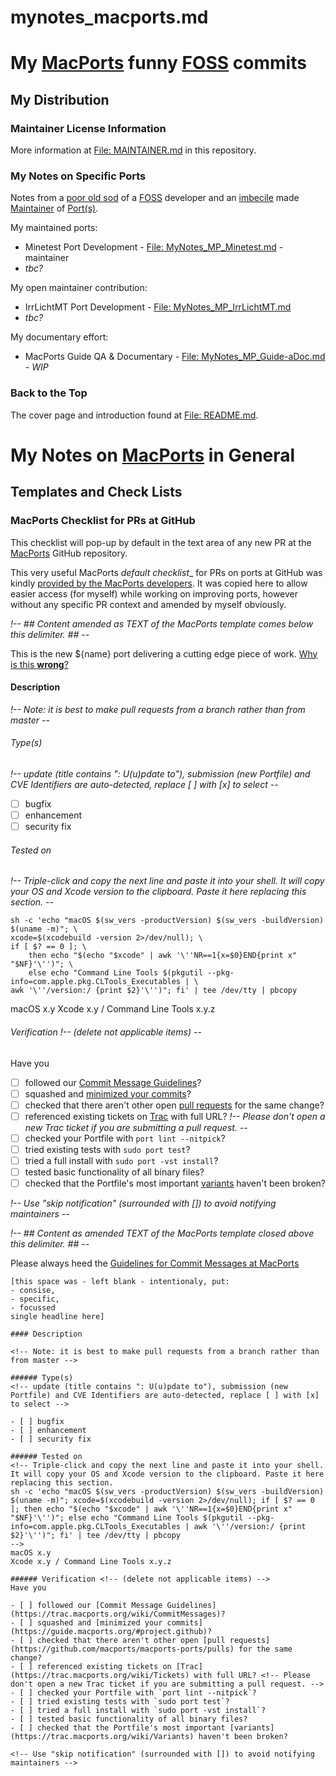 mynotes_macports.md
===================

# My [MacPorts](https://www.macports.org/) funny [FOSS](https://www.debian.org/intro/free) commits

## My Distribution

### Maintainer License Information

More information at [File: MAINTAINER.md](MAINTAINER.md) in this repository.

### My Notes on Specific Ports

Notes from a [poor old sod](https://youtu.be/i19d1QnstsA) of a [FOSS](license.md)
developer and an [imbecile](https://youtu.be/Lzu7f2q2hW4) made
[Maintainer](https://guide.macports.org/#introduction) of [Port(s)](https://ports.macports.org/).

My maintained ports:
- Minetest Port Development - [File: MyNotes_MP_Minetest.md](mynotes_mp_minetest.md) - maintainer
- _tbc?_

My open maintainer contribution:
- IrrLichtMT Port Development - [File: MyNotes_MP_IrrLichtMT.md](mynotes_mp_irrlichtmt.md)
- _tbc?_

My documentary effort:
- MacPorts Guide QA & Documentary - [File: MyNotes_MP_Guide-aDoc.md](mynotes_mp_guide-adoc.md) - _WIP_

### Back to the Top

The cover page and introduction found at [File: README.md](README.md).


My Notes on **[MacPorts](https://www.macports.org/)** in General
================================================================

## Templates and Check Lists

### MacPorts Checklist for PRs at GitHub

This checklist will pop-up by default in the text area of any new PR at the
[MacPorts](https://guide.macports.org/#project.github) GitHub repository.

This very useful MacPorts _default checklist__ for PRs on ports at GitHub was kindly
[provided by the MacPorts developers](https://guide.macports.org/#project.github).
It was copied here to allow easier access (for myself) while working on improving ports,
however without any specific PR context and amended by myself obviously.

_!-- ## Content amended as TEXT of the MacPorts template comes below this delimiter. ## --_

This is the new ${name} port delivering a cutting edge piece of work.
[Why is this **wrong**?](https://trac.macports.org/wiki/CommitMessages)

#### Description

_!-- Note: it is best to make pull requests from a branch rather than from master --_

###### Type(s)
_!-- update (title contains ": U(u)pdate to"), submission (new Portfile) and CVE Identifiers are auto-detected, replace [ ] with [x] to select --_

- [ ] bugfix
- [ ] enhancement
- [ ] security fix

###### Tested on
_!--
Triple-click and copy the next line and paste it into your shell. It will copy your OS and Xcode version to the clipboard. Paste it here replacing this section.
--_
```
sh -c 'echo "macOS $(sw_vers -productVersion) $(sw_vers -buildVersion) $(uname -m)"; \
xcode=$(xcodebuild -version 2>/dev/null); \
if [ $? == 0 ]; \
    then echo "$(echo "$xcode" | awk '\''NR==1{x=$0}END{print x" "$NF}'\'')"; \
    else echo "Command Line Tools $(pkgutil --pkg-info=com.apple.pkg.CLTools_Executables | \
awk '\''/version:/ {print $2}'\'')"; fi' | tee /dev/tty | pbcopy
```

macOS x.y
Xcode x.y / Command Line Tools x.y.z

###### Verification _!-- (delete not applicable items) --_
Have you

- [ ] followed our [Commit Message Guidelines](https://trac.macports.org/wiki/CommitMessages)?
- [ ] squashed and [minimized your commits](https://guide.macports.org/#project.github)?
- [ ] checked that there aren't other open [pull requests](https://github.com/macports/macports-ports/pulls) for the same change?
- [ ] referenced existing tickets on [Trac](https://trac.macports.org/wiki/Tickets) with full URL? _!-- Please don't open a new Trac ticket if you are submitting a pull request. --_
- [ ] checked your Portfile with `port lint --nitpick`?
- [ ] tried existing tests with `sudo port test`?
- [ ] tried a full install with `sudo port -vst install`?
- [ ] tested basic functionality of all binary files?
- [ ] checked that the Portfile's most important [variants](https://trac.macports.org/wiki/Variants) haven't been broken?

_!-- Use "skip notification" (surrounded with []) to avoid notifying maintainers --_

_!-- ## Content as amended TEXT of the MacPorts template closed above this delimiter. ## --_

Please always heed the [Guidelines for Commit Messages at MacPorts](https://trac.macports.org/wiki/CommitMessages)

<!-- ## Content of the MacPorts template comes below this delimiter. ## -->
```
[this space was - left blank - intentionaly, put:
- consise,
- specific,
- focussed
single headline here]

#### Description

<!-- Note: it is best to make pull requests from a branch rather than from master -->

###### Type(s)
<!-- update (title contains ": U(u)pdate to"), submission (new Portfile) and CVE Identifiers are auto-detected, replace [ ] with [x] to select -->

- [ ] bugfix
- [ ] enhancement
- [ ] security fix

###### Tested on
<!-- Triple-click and copy the next line and paste it into your shell. It will copy your OS and Xcode version to the clipboard. Paste it here replacing this section.
sh -c 'echo "macOS $(sw_vers -productVersion) $(sw_vers -buildVersion) $(uname -m)"; xcode=$(xcodebuild -version 2>/dev/null); if [ $? == 0 ]; then echo "$(echo "$xcode" | awk '\''NR==1{x=$0}END{print x" "$NF}'\'')"; else echo "Command Line Tools $(pkgutil --pkg-info=com.apple.pkg.CLTools_Executables | awk '\''/version:/ {print $2}'\'')"; fi' | tee /dev/tty | pbcopy
-->
macOS x.y
Xcode x.y / Command Line Tools x.y.z

###### Verification <!-- (delete not applicable items) -->
Have you

- [ ] followed our [Commit Message Guidelines](https://trac.macports.org/wiki/CommitMessages)?
- [ ] squashed and [minimized your commits](https://guide.macports.org/#project.github)?
- [ ] checked that there aren't other open [pull requests](https://github.com/macports/macports-ports/pulls) for the same change?
- [ ] referenced existing tickets on [Trac](https://trac.macports.org/wiki/Tickets) with full URL? <!-- Please don't open a new Trac ticket if you are submitting a pull request. -->
- [ ] checked your Portfile with `port lint --nitpick`?
- [ ] tried existing tests with `sudo port test`?
- [ ] tried a full install with `sudo port -vst install`?
- [ ] tested basic functionality of all binary files?
- [ ] checked that the Portfile's most important [variants](https://trac.macports.org/wiki/Variants) haven't been broken?

<!-- Use "skip notification" (surrounded with []) to avoid notifying maintainers -->
```
<!-- ## Content of the MacPorts template closed above this delimiter. ## -->
